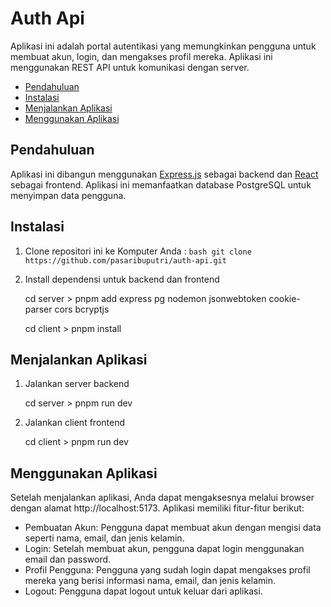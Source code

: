 # Auth Api

Aplikasi ini adalah portal autentikasi yang memungkinkan pengguna untuk membuat akun, login, dan mengakses profil mereka.
Aplikasi ini menggunakan REST API untuk komunikasi dengan server.

- [Pendahuluan](#pendahuluan)
- [Instalasi](#instalasi)
- [Menjalankan Aplikasi](#menjalankan-aplikasi)
- [Menggunakan Aplikasi](#menggunakan-aplikasi)

## Pendahuluan

Aplikasi ini dibangun menggunakan [Express.js](https://expressjs.com/) sebagai backend dan [React](https://reactjs.org/) sebagai frontend. Aplikasi ini memanfaatkan database PostgreSQL untuk menyimpan data pengguna.

## Instalasi
1. Clone repositori ini ke Komputer Anda :
   ``bash
   git clone https://github.com/pasaribuputri/auth-api.git
   ``
3. Install dependensi untuk backend dan frontend
   
   cd server > pnpm add express pg nodemon jsonwebtoken cookie-parser cors bcryptjs

   
   cd client > pnpm install

## Menjalankan Aplikasi
1. Jalankan server backend
   
   cd server > pnpm run dev
3. Jalankan client frontend
   
   cd client > pnpm run dev

## Menggunakan Aplikasi

Setelah menjalankan aplikasi, Anda dapat mengaksesnya melalui browser dengan alamat http://localhost:5173. Aplikasi memiliki fitur-fitur berikut:

- Pembuatan Akun: Pengguna dapat membuat akun dengan mengisi data seperti nama, email, dan jenis kelamin.
- Login: Setelah membuat akun, pengguna dapat login menggunakan email dan password.
- Profil Pengguna: Pengguna yang sudah login dapat mengakses profil mereka yang berisi informasi nama, email, dan jenis kelamin.
- Logout: Pengguna dapat logout untuk keluar dari aplikasi. 

